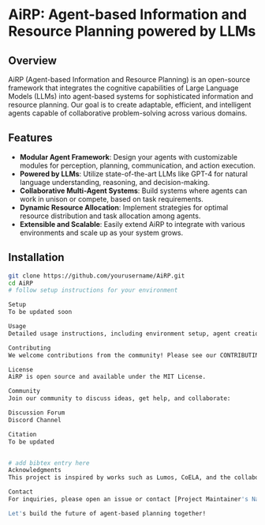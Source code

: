 # AiRP: Agent-based Information and Resource Planning powered by LLMs

## Overview
AiRP (Agent-based Information and Resource Planning) is an open-source framework that integrates the cognitive capabilities of Large Language Models (LLMs) into agent-based systems for sophisticated information and resource planning. Our goal is to create adaptable, efficient, and intelligent agents capable of collaborative problem-solving across various domains.

## Features
- **Modular Agent Framework**: Design your agents with customizable modules for perception, planning, communication, and action execution.
- **Powered by LLMs**: Utilize state-of-the-art LLMs like GPT-4 for natural language understanding, reasoning, and decision-making.
- **Collaborative Multi-Agent Systems**: Build systems where agents can work in unison or compete, based on task requirements.
- **Dynamic Resource Allocation**: Implement strategies for optimal resource distribution and task allocation among agents.
- **Extensible and Scalable**: Easily extend AiRP to integrate with various environments and scale up as your system grows.

## Installation
```bash
git clone https://github.com/yourusername/AiRP.git
cd AiRP
# follow setup instructions for your environment

Setup
To be updated soon

Usage
Detailed usage instructions, including environment setup, agent creation, and task definitions, will be available in the documentation.

Contributing
We welcome contributions from the community! Please see our CONTRIBUTING.md for guidelines on how to make a contribution.

License
AiRP is open source and available under the MIT License.

Community
Join our community to discuss ideas, get help, and collaborate:

Discussion Forum
Discord Channel

Citation
To be updated


# add bibtex entry here
Acknowledgments
This project is inspired by works such as Lumos, CoELA, and the collaborative efforts of the open-source community.

Contact
For inquiries, please open an issue or contact [Project Maintainer's Name].

Let's build the future of agent-based planning together!







